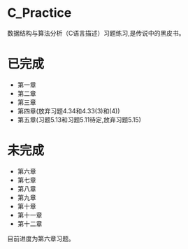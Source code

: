 # C_Practice
数据结构与算法分析（C语言描述）习题练习,是传说中的黑皮书。

# 已完成
+ 第一章
+ 第二章
+ 第三章
+ 第四章(放弃习题4.34和4.33(3)和(4))
+ 第五章(习题5.13和习题5.11待定,放弃习题5.15)

# 未完成
+ 第六章
+ 第七章
+ 第八章
+ 第九章
+ 第十章
+ 第十一章
+ 第十二章

目前进度为第六章习题。